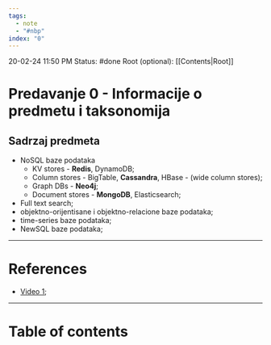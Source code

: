 ```yaml
---
tags:
  - note
  - "#nbp"
index: "0"
---
```

20-02-24  11:50 PM
Status: #done
Root (optional): [[Contents|Root]]
# Predavanje 0 - Informacije o predmetu i taksonomija

## Sadrzaj predmeta

- NoSQL baze podataka
	- KV stores - **Redis**, DynamoDB;
	- Column stores - BigTable, **Cassandra**, HBase - (wide column stores);
	- Graph DBs - **Neo4j**;
	- Document stores - **MongoDB**, Elasticsearch;
- Full text search;
- objektno-orijentisane i objektno-relacione baze podataka;
- time-series baze podataka;
- NewSQL baze podataka;
---
# References

- [Video 1](https://www.youtube.com/watch?v=1strSWO0q0c&list=PLWLPHZCdUNsM6typP_eWIviyyN14BCotR&index=1);

---
# Table of contents
```table-of-contents
```
